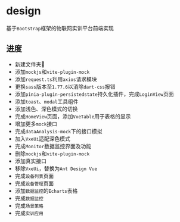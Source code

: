 # design

基于`Bootstrap`框架的物联网实训平台前端实现

## 进度

- 新建文件夹📂
- 添加`mockjs`和`vite-plugin-mock`
- 添加`request.ts`利用`axios`请求模块
- 更换`sass`版本至`1.77.6`以消除`dart-css`报错
- 添加`pinia-plugin-persistedstate`持久化插件，完成`LoginView`页面
- 添加`toast`、`modal`工具组件
- 添加浅色、深色模式的切换
- 完成`HomeView`页面，添加`VxeTable`用于表格的显示
- 增加更多`mock`接口
- 完成`dataAnalysis-mock`下的接口模拟
- 加入`VxeUi`适配深色模式
- 完成`Monitor`数据监控界面及功能
- 删除`mockjs`和`vite-plugin-mock`
- 添加真实接口
- 移除`VxeUi`，替换为`Ant Design Vue`
- 完成`设备列表`页面
- 完成`设备管理`页面
- 添加`数据监控`的`Echarts`表格
- 完成`数据监控`
- 完成`场景策略`
- 完成`实训应用`

